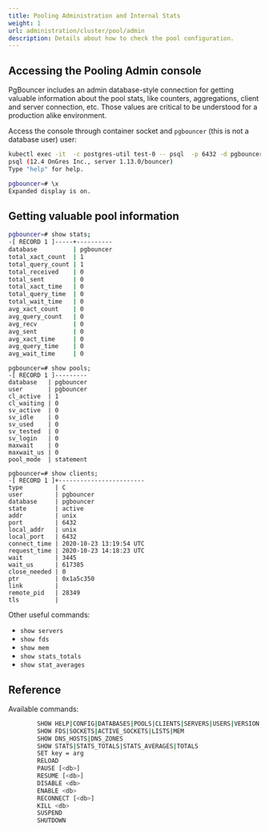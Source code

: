 ```yaml
---
title: Pooling Administration and Internal Stats
weight: 1
url: administration/cluster/pool/admin
description: Details about how to check the pool configuration.
---
```


## Accessing the Pooling Admin console

PgBouncer includes an admin database-style connection for getting valuable information about the pool stats, like
counters, aggregations, client and server connection, etc. Those values are critical to be understood for a production
alike environment.

Access the console through container socket and `pgbouncer` (this is not a database user) user:

```bash
kubectl exec -it  -c postgres-util test-0 -- psql  -p 6432 -d pgbouncer pgbouncer
psql (12.4 OnGres Inc., server 1.13.0/bouncer)
Type "help" for help.

pgbouncer=# \x
Expanded display is on.
```

## Getting valuable pool information


```bash
pgbouncer=# show stats;
-[ RECORD 1 ]-----+----------
database          | pgbouncer
total_xact_count  | 1
total_query_count | 1
total_received    | 0
total_sent        | 0
total_xact_time   | 0
total_query_time  | 0
total_wait_time   | 0
avg_xact_count    | 0
avg_query_count   | 0
avg_recv          | 0
avg_sent          | 0
avg_xact_time     | 0
avg_query_time    | 0
avg_wait_time     | 0
```

```
pgbouncer=# show pools;
-[ RECORD 1 ]---------
database   | pgbouncer
user       | pgbouncer
cl_active  | 1
cl_waiting | 0
sv_active  | 0
sv_idle    | 0
sv_used    | 0
sv_tested  | 0
sv_login   | 0
maxwait    | 0
maxwait_us | 0
pool_mode  | statement
```

```
pgbouncer=# show clients;
-[ RECORD 1 ]+------------------------
type         | C
user         | pgbouncer
database     | pgbouncer
state        | active
addr         | unix
port         | 6432
local_addr   | unix
local_port   | 6432
connect_time | 2020-10-23 13:19:54 UTC
request_time | 2020-10-23 14:18:23 UTC
wait         | 3445
wait_us      | 617385
close_needed | 0
ptr          | 0x1a5c350
link         | 
remote_pid   | 28349
tls          | 
```

Other useful commands:

- `show servers`
- `show fds`
- `show mem`
- `show stats_totals`
- `show stat_averages `


## Reference

Available commands:

```bash
        SHOW HELP|CONFIG|DATABASES|POOLS|CLIENTS|SERVERS|USERS|VERSION
        SHOW FDS|SOCKETS|ACTIVE_SOCKETS|LISTS|MEM
        SHOW DNS_HOSTS|DNS_ZONES
        SHOW STATS|STATS_TOTALS|STATS_AVERAGES|TOTALS
        SET key = arg
        RELOAD
        PAUSE [<db>]
        RESUME [<db>]
        DISABLE <db>
        ENABLE <db>
        RECONNECT [<db>]
        KILL <db>
        SUSPEND
        SHUTDOWN
```

